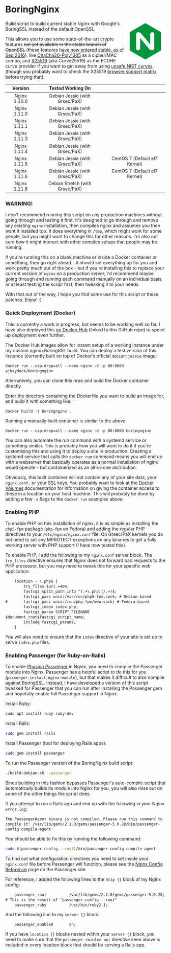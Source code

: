 BoringNginx
=========
<img align="right" src="https://raw.githubusercontent.com/ajhaydock/BoringNginx/master/nginx.png" alt="Nginx Logo" title="Nginx">

Build script to build current stable Nginx with Google's BoringSSL instead of the default OpenSSL.

This allows you to use some state-of-the-art crypto features ~~not yet available in the stable branch of OpenSSL~~ (these features [have now entered stable, as of Sep 2016](https://www.openssl.org/news/newslog.html)), like [ChaCha20-Poly1305](https://boringssl.googlesource.com/boringssl/+/de0b2026841c34193cacf5c97646b38439e13200) as a cipher/MAC combo, and [X25519](https://boringssl.googlesource.com/boringssl/+/4fb0dc4b031df7c9ac9d91fc34536e4e08b35d6a) (aka Curve25519) as the ECDHE curve provider if you want to get away from using [unsafe NIST curves](https://safecurves.cr.yp.to/) (though you probably want to check the X25519 [browser support matrix](https://www.chromestatus.com/feature/5682529109540864) before trying that).

|    Version   |        Tested Working On        |                               |
|:------------:|:-------------------------------:|:-----------------------------:|
| Nginx 1.10.0 |  Debian Jessie (with Grsec/PaX) |                               |
| Nginx 1.11.0 |  Debian Jessie (with Grsec/PaX) |                               |
| Nginx 1.11.1 |  Debian Jessie (with Grsec/PaX) |                               |
| Nginx 1.11.3 |  Debian Jessie (with Grsec/PaX) |                               |
| Nginx 1.11.4 |  Debian Jessie (with Grsec/PaX) |                               |
| Nginx 1.11.5 |  Debian Jessie (with Grsec/PaX) | CentOS 7 (Default el7 Kernel) |
| Nginx 1.11.6 |  Debian Jessie (with Grsec/PaX) | CentOS 7 (Default el7 Kernel) |
| Nginx 1.11.8 | Debian Stretch (with Grsec/PaX) |                               |

### WARNING!
I don't recommend running this script on any production machines without going through and testing it first. It's designed to go through and remove any existing `nginx` installation, then compiles nginx and assumes you then want it installed too. It does everything in `/tmp`, which might work for some people, but you might want to change this for other reasons. I'm also not sure how it might interact with other complex setups that people may be running.

If you're running this on a blank machine or inside a Docker container or something, then go right ahead... it should set everything up for you and work pretty much out of the box - but if you're installing this to replace your current version of `nginx` on a production server, I'd recommend maybe going through and running each command manually on an individual basis, or at least testing the script first, then tweaking it to your needs.

With that out of the way, I hope you find some use for this script or these patches. Enjoy! :)

### Quick Deployment (Docker)
This is currently a work in progress, but seems to be working well so far. I have also deployed this [on Docker Hub](https://hub.docker.com/r/ajhaydock/boringnginx/) (linked to this GitHub repo) to speed up deployment even further.

The Docker Hub images allow for instant setup of a working instance under my custom nginx+BoringSSL build. You can deploy a test version of this instance (currently built on top of Docker's official `debian:jessie` image:
```
docker run --cap-drop=all --name nginx -d -p 80:8080 ajhaydock/boringnginx
```

Alternatively, you can clone this repo and build the Docker container directly.

Enter the directory containing the Dockerfile you want to build an image for, and build it with something like:
```
docker build -t boringnginx .
```

Running a manually-built container is similar to the above:
```
docker run --cap-drop=all --name nginx -d -p 80:8080 boringnginx
```

You can also automate the run command with a systemd service or something similar. This is probably how you will want to do it if you're customising this and using it to deploy a site in production. Creating a systemd service that calls the `docker run` command means you will end up with a webserver that basically operates as a normal installation of nginx would operate - but containerized as an all-in-one distribution.

Obviously, this built container will not contain any of your site data, your `nginx.conf,` or your SSL keys. You probably want to look at the [Docker Volumes](https://docs.docker.com/engine/tutorials/dockervolumes/) documentation for information on giving the container access to these in a location on your host machine. This will probably be done by adding a few `-v` flags to the `docker run` examples above.

### Enabling PHP
To enable PHP on this installation of nginx, it is as simple as installing the `php5-fpm` package (`php-fpm` on Fedora) and adding the regular PHP directives to your `/etc/nginx/nginx.conf` file. On Grsec/PaX kernels you do not need to set any MPROTECT exceptions on any binaries to get a fully working server with PHP support (I have now tested this).

To enable PHP, I add the following to my `nginx.conf` server block. The `try_files` directive ensures that Nginx does not forward bad requests to the PHP processor, but you may need to tweak this for your specific web application:
```nginx
	location ~ \.php$ {
		try_files $uri =404;
		fastcgi_split_path_info ^(.+\.php)(/.+)$;
		fastcgi_pass unix:/var/run/php5-fpm.sock; # Debian-based
#		fastcgi_pass unix:/run/php-fpm/www.sock; # Fedora-based
		fastcgi_index index.php;
		fastcgi_param SCRIPT_FILENAME $document_root$fastcgi_script_name;
		include fastcgi_params;
	}
```

You will also need to ensure that the `index` directive of your site is set up to serve `index.php` files.

### Enabling Passenger (for Ruby-on-Rails)
To enable [Phusion Passenger](https://www.phusionpassenger.com/) in Nginx, you need to compile the Passenger module into Nginx. Passenger has a helpful script to do this for you (`passenger-install-nginx-module`), but that makes it difficult to also compile against BoringSSL. Instead, I have developed a version of this script tweaked for Passenger that you can run after installing the Passenger gem and hopefully enable full Passenger support in Nginx.

Install Ruby:
```bash
sudo apt install ruby ruby-dev
```

Install Rails:
```bash
sudo gem install rails
```

Install Passenger (tool for deploying Rails apps):
```bash
sudo gem install passenger
```

To run the Passenger version of the BoringNginx build script:
```bash
./build-debian.sh --passenger
```

Since building in this fashion bypasses Passenger's auto-compile script that automatically builds its module into Nginx for you, you will also miss out on some of the other things the script does.

If you attempt to run a Rails app and end up with the following in your Nginx `error.log`:
```
The PassengerAgent binary is not compiled. Please run this command to compile it: /var/lib/gems/2.1.0/gems/passenger-5.0.28/bin/passenger-config compile-agent
```

You should be able to fix this by running the following command:
```bash
sudo $(passenger-config --root)/bin/passenger-config compile-agent
```

To find out what configuration directives you need to set inside your `nginx.conf` file before Passenger will function, please see the [Nginx Config Reference](https://www.phusionpassenger.com/library/config/nginx/reference/) page on the Passenger site.

For reference, I added the following lines to the `http {}` block of my Nginx config:
```nginx
	passenger_root			/var/lib/gems/2.1.0/gems/passenger-5.0.28; # This is the result of "passenger-config --root"
	passenger_ruby			/usr/bin/ruby2.1;
```

And the following line to my `server {}` block:
```nginx
	passenger_enabled		on;
```

If you have `location {}` blocks nested within your `server {}` block, you need to make sure that the `passenger_enabled on;` directive seen above is included in every location block that should be serving a Rails app.
